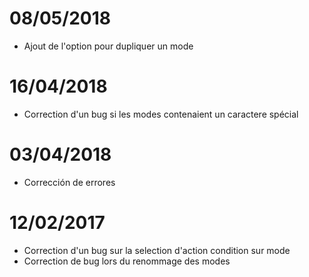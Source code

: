 # 08/05/2018

- Ajout de l'option pour dupliquer un mode

# 16/04/2018

- Correction d'un bug si les modes contenaient un caractere spécial

# 03/04/2018

- Corrección de errores

# 12/02/2017

- Correction d'un bug sur la selection d'action condition sur mode
- Correction de bug lors du renommage des modes
